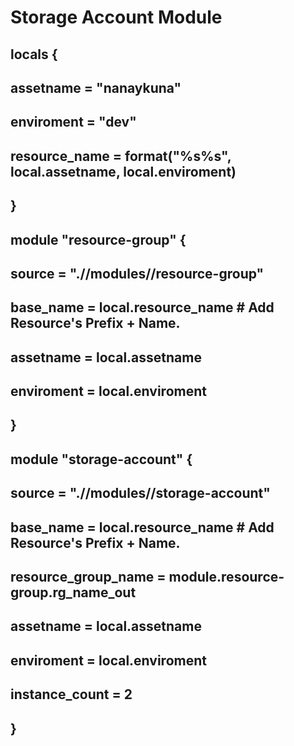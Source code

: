 # Storage Account Module

## locals { ##
##  assetname     = "nanaykuna" ##
##  enviroment    = "dev" ##
##  resource_name = format("%s%s", local.assetname, local.enviroment) ##
## } ##

## module "resource-group" { ##
##  source     = ".//modules//resource-group" ##
##  base_name  = local.resource_name # Add Resource's Prefix + Name. ##
##  assetname  = local.assetname ##
##  enviroment = local.enviroment ##
## } ##

## module "storage-account" { ##
##  source              = ".//modules//storage-account" ##
##  base_name           = local.resource_name # Add Resource's Prefix + Name. ##
##  resource_group_name = module.resource-group.rg_name_out ##
##  assetname           = local.assetname ##
##  enviroment          = local.enviroment ##
##  instance_count      = 2 ##
## } ##
